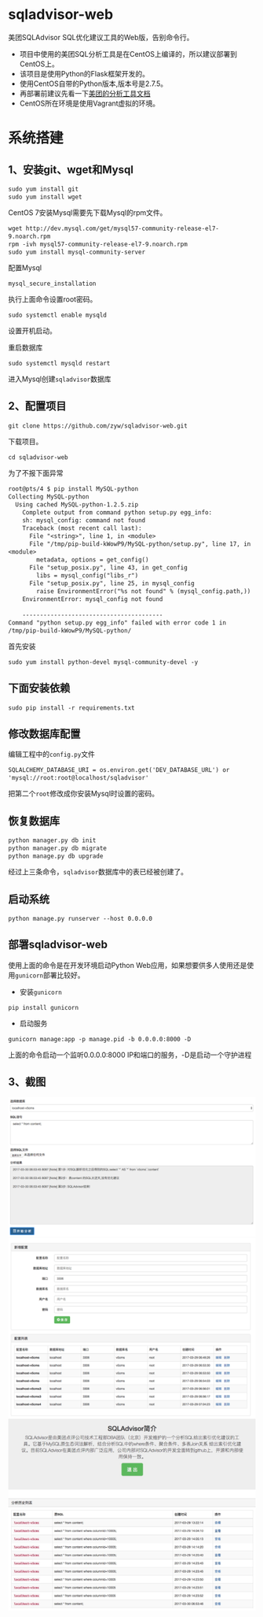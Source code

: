 # sqladvisor-web
美团SQLAdvisor SQL优化建议工具的Web版，告别命令行。
* 项目中使用的美团SQL分析工具是在CentOS上编译的，所以建议部署到CentOS上。
* 该项目是使用Python的Flask框架开发的。
* 使用CentOS自带的Python版本,版本号是2.7.5。
* 再部署前建议先看一下[美团的分析工具文档](https://github.com/Meituan-Dianping/SQLAdvisor)
* CentOS所在环境是使用Vagrant虚拟的环境。

# 系统搭建

## 1、安装git、wget和Mysql

```
sudo yum install git
sudo yum install wget
```
CentOS 7安装Mysql需要先下载Mysql的rpm文件。
```
wget http://dev.mysql.com/get/mysql57-community-release-el7-9.noarch.rpm
rpm -ivh mysql57-community-release-el7-9.noarch.rpm
sudo yum install mysql-community-server
```
配置Mysql
```
mysql_secure_installation
```
执行上面命令设置root密码。
```
sudo systemctl enable mysqld
```
设置开机启动。

重启数据库
```
sudo systemctl mysqld restart
```
进入Mysql创建``sqladvisor``数据库

## 2、配置项目
```
git clone https://github.com/zyw/sqladvisor-web.git
```
下载项目。
```
cd sqladvisor-web
```
为了不报下面异常
```
root@pts/4 $ pip install MySQL-python
Collecting MySQL-python
  Using cached MySQL-python-1.2.5.zip
    Complete output from command python setup.py egg_info:
    sh: mysql_config: command not found
    Traceback (most recent call last):
      File "<string>", line 1, in <module>
      File "/tmp/pip-build-kWowP9/MySQL-python/setup.py", line 17, in <module>
        metadata, options = get_config()
      File "setup_posix.py", line 43, in get_config
        libs = mysql_config("libs_r")
      File "setup_posix.py", line 25, in mysql_config
        raise EnvironmentError("%s not found" % (mysql_config.path,))
    EnvironmentError: mysql_config not found

    ----------------------------------------
Command "python setup.py egg_info" failed with error code 1 in /tmp/pip-build-kWowP9/MySQL-python/
```
首先安装
```
sudo yum install python-devel mysql-community-devel -y
```

## 下面安装依赖
```
sudo pip install -r requirements.txt
```
## 修改数据库配置
编辑工程中的``config.py``文件
```
SQLALCHEMY_DATABASE_URI = os.environ.get('DEV_DATABASE_URL') or 'mysql://root:root@localhost/sqladvisor'
```
把第二个``root``修改成你安装Mysql时设置的密码。

## 恢复数据库
```
python manager.py db init
python manager.py db migrate
python manage.py db upgrade
```
经过上三条命令，``sqladvisor``数据库中的表已经被创建了。

## 启动系统

```
python manage.py runserver --host 0.0.0.0
```
## 部署sqladvisor-web
使用上面的命令是在开发环境启动Python Web应用，如果想要供多人使用还是使用```gunicorn```部署比较好。
* 安装```gunicorn```
```
pip install gunicorn
```
* 启动服务
```
gunicorn manage:app -p manage.pid -b 0.0.0.0:8000 -D
```
上面的命令启动一个监听0.0.0.0:8000 IP和端口的服务，-D是启动一个守护进程

## 3、截图
![analysis](screenshot/WX20170330-145627.png)
![setting](screenshot/WX20170330-150957.png)
![his](screenshot/his.png)

